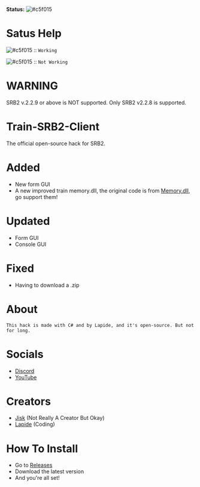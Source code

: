 


**Status:** ![#c5f015](https://via.placeholder.com/19/FF0000/000000?text=+)

# Satus Help
![#c5f015](https://via.placeholder.com/19/green/000000?text=+) :: `Working`

![#c5f015](https://via.placeholder.com/19/FF0000/000000?text=+) :: `Not Working` 

# WARNING
SRB2 v.2.2.9 or above is NOT supported. Only SRB2 v2.2.8 is supported.

# Train-SRB2-Client
The official open-source hack for SRB2.


# Added
- New form GUI
- A new improved train memory.dll, the original code is from [Memory.dll](https://github.com/Sadulisten/memory.dll), go support them!

# Updated
- Form GUI
- Console GUI

# Fixed
- Having to download a .zip

# About
```
This hack is made with C# and by Lapide, and it's open-source. But not for long.
```

# Socials
- [Discord](https://discord.gg/FCdUdJnYFT)
- [YouTube]()

# Creators
- [Jisk](https://www.youtube.com/channel/UC121oVv6x2HsXjFc-U97MSg) (Not Really A Creator But Okay)
- [Lapide](https://www.youtube.com/channel/UCL3XW3JfhRCZpeHJOFAV56Q) (Coding)


# How To Install
- Go to [Releases](https://github.com/Great-Hacking/Train-SRB2-Client/releases)
- Download the latest version
- And you're all set!
